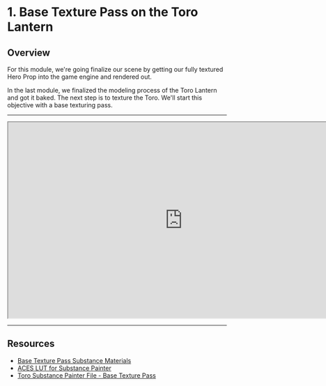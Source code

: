 # 1. Base Texture Pass on the Toro Lantern

<h2>Overview</h2>
<p>For this module, we're going finalize our scene by getting our fully textured Hero Prop into the game engine and rendered out.&nbsp;</p>
<p>In the last module, we finalized the modeling process of the Toro Lantern and got it baked. The next step is to texture the Toro. We'll start this objective with a base texturing pass.</p>
<hr>
<p><iframe src="https://www.youtube.com/embed/qeEpBaY9bQc?rel=0" width="800" height="450" allowfullscreen="allowfullscreen" allow="accelerometer; autoplay; clipboard-write; encrypted-media; gyroscope; picture-in-picture"></iframe></p>
<hr>
<h2>Resources</h2>
<ul>
<li><a href="https://www.dropbox.com/s/1hz2pgp5cldyuc9/Toro_BaseSubstanceMaterials.zip?dl=0">Base Texture Pass Substance Materials</a></li>
<li><a href="https://www.dropbox.com/s/tawa8p8qgr1jvoi/ACES_For_Painter.zip?dl=0">ACES LUT for Substance Painter</a></li>
<li><a href="https://www.dropbox.com/s/efdhm1yi1m3ys2p/ToroLantern_Substance_BaseTexturePass.zip?dl=0">Toro Substance Painter File - Base Texture Pass</a></li>
</ul>